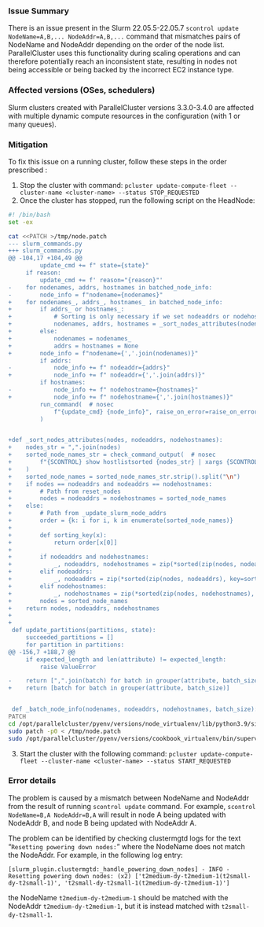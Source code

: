 ### Issue Summary

There is an issue present in the Slurm 22.05.5-22.05.7 `scontrol update NodeName=A,B,... NodeAddr=A,B,...` command that mismatches pairs of NodeName and NodeAddr depending on the order of the node list. ParallelCluster uses this functionality during scaling operations and can therefore potentially reach an inconsistent state, resulting in nodes not being accessible or being backed by the incorrect EC2 instance type.

### Affected versions (OSes, schedulers)

Slurm clusters created with ParallelCluster versions 3.3.0-3.4.0 are affected with multiple dynamic compute resources in the configuration (with 1 or many queues).

### Mitigation

To fix this issue on a running cluster, follow these steps in the order prescribed :

1. Stop the cluster with command: `pcluster update-compute-fleet --cluster-name <cluster-name> --status STOP_REQUESTED`
2. Once the cluster has stopped, run the following script on the HeadNode:

```.sh
#! /bin/bash
set -ex

cat <<PATCH >/tmp/node.patch
--- slurm_commands.py
+++ slurm_commands.py
@@ -104,17 +104,49 @@
         update_cmd += f" state={state}"
     if reason:
         update_cmd += f' reason="{reason}"'
-    for nodenames, addrs, hostnames in batched_node_info:
-        node_info = f"nodename={nodenames}"
+    for nodenames_, addrs_, hostnames_ in batched_node_info:
+        if addrs_ or hostnames_:
+            # Sorting is only necessary if we set nodeaddrs or nodehostnames
+            nodenames, addrs, hostnames = _sort_nodes_attributes(nodenames_, addrs_, hostnames_)
+        else:
+            nodenames = nodenames_
+            addrs = hostnames = None
+        node_info = f"nodename={','.join(nodenames)}"
         if addrs:
-            node_info += f" nodeaddr={addrs}"
+            node_info += f" nodeaddr={','.join(addrs)}"
         if hostnames:
-            node_info += f" nodehostname={hostnames}"
+            node_info += f" nodehostname={','.join(hostnames)}"
         run_command(  # nosec
             f"{update_cmd} {node_info}", raise_on_error=raise_on_error, timeout=command_timeout, shell=True
         )


+def _sort_nodes_attributes(nodes, nodeaddrs, nodehostnames):
+    nodes_str = ",".join(nodes)
+    sorted_node_names_str = check_command_output(  # nosec
+        f"{SCONTROL} show hostlistsorted {nodes_str} | xargs {SCONTROL} show hostnames", shell=True
+    )
+    sorted_node_names = sorted_node_names_str.strip().split("\n")
+    if nodes == nodeaddrs and nodeaddrs == nodehostnames:
+        # Path from reset_nodes
+        nodes = nodeaddrs = nodehostnames = sorted_node_names
+    else:
+        # Path from _update_slurm_node_addrs
+        order = {k: i for i, k in enumerate(sorted_node_names)}
+
+        def sorting_key(x):
+            return order[x[0]]
+
+        if nodeaddrs and nodehostnames:
+            _, nodeaddrs, nodehostnames = zip(*sorted(zip(nodes, nodeaddrs, nodehostnames), key=sorting_key))
+        elif nodeaddrs:
+            _, nodeaddrs = zip(*sorted(zip(nodes, nodeaddrs), key=sorting_key))
+        elif nodehostnames:
+            _, nodehostnames = zip(*sorted(zip(nodes, nodehostnames), key=sorting_key))
+        nodes = sorted_node_names
+    return nodes, nodeaddrs, nodehostnames
+
+
 def update_partitions(partitions, state):
     succeeded_partitions = []
     for partition in partitions:
@@ -156,7 +188,7 @@
     if expected_length and len(attribute) != expected_length:
         raise ValueError

-    return [",".join(batch) for batch in grouper(attribute, batch_size)]
+    return [batch for batch in grouper(attribute, batch_size)]


 def _batch_node_info(nodenames, nodeaddrs, nodehostnames, batch_size):
PATCH
cd /opt/parallelcluster/pyenv/versions/node_virtualenv/lib/python3.9/site-packages/common/schedulers
sudo patch -p0 < /tmp/node.patch
sudo /opt/parallelcluster/pyenv/versions/cookbook_virtualenv/bin/supervisorctl restart clustermgtd
```

3. Start the cluster with the following command: `pcluster update-compute-fleet --cluster-name <cluster-name> --status START_REQUESTED`

### Error details

The problem is caused by a mismatch between NodeName and NodeAddr from the result of running `scontrol update` command. For example, `scontrol NodeName=B,A NodeAddr=B,A` will result in node A being updated with NodeAddr B, and node B being updated with NodeAddr A.

The problem can be identified by checking clustermgtd logs for the text “`Resetting powering down nodes:`” where the NodeName does not match the NodeAddr. For example, in the following log entry:

`[slurm_plugin.clustermgtd:_handle_powering_down_nodes] - INFO - Resetting powering down nodes: (x2) ['t2medium-dy-t2medium-1(t2small-dy-t2small-1)', 't2small-dy-t2small-1(t2medium-dy-t2medium-1)']`

the NodeName `t2medium-dy-t2medium-1` should be matched with the NodeAddr `t2medium-dy-t2medium-1`, but it is instead matched with `t2small-dy-t2small-1`.
